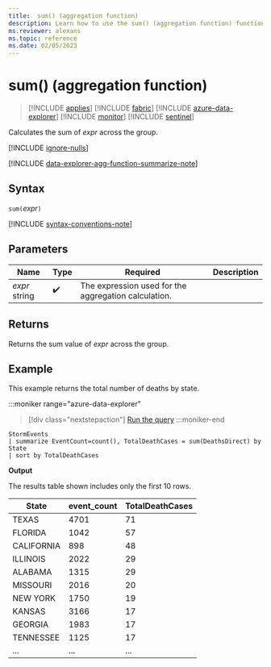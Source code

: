 ```yaml
---
title:  sum() (aggregation function)
description: Learn how to use the sum() (aggregation function) function to calculate the sum of an expression across the group.
ms.reviewer: alexans
ms.topic: reference
ms.date: 02/05/2023
---
```

# sum() (aggregation function)

> [!INCLUDE [applies](../includes/applies-to-version/applies.md)] [!INCLUDE [fabric](../includes/applies-to-version/fabric.md)] [!INCLUDE [azure-data-explorer](../includes/applies-to-version/azure-data-explorer.md)] [!INCLUDE [monitor](../includes/applies-to-version/monitor.md)] [!INCLUDE [sentinel](../includes/applies-to-version/sentinel.md)]

Calculates the sum of *expr* across the group.

[!INCLUDE [ignore-nulls](../includes/ignore-nulls.md)]

[!INCLUDE [data-explorer-agg-function-summarize-note](../includes/agg-function-summarize-note.md)]

## Syntax

`sum(`*expr*`)`

[!INCLUDE [syntax-conventions-note](../includes/syntax-conventions-note.md)]

## Parameters

| Name | Type | Required | Description |
|--|--|--|--|
| *expr*  string |  :heavy_check_mark: | The expression used for the aggregation calculation. |

## Returns

Returns the sum value of *expr* across the group.

## Example

This example returns the total number of deaths by state.

:::moniker range="azure-data-explorer"
> [!div class="nextstepaction"]
> <a href="https://dataexplorer.azure.com/clusters/help/databases/Samples?query=H4sIAAAAAAAAAwsuyS/KdS1LzSspVuCqUSguzc1NLMqsSlUAiznnl+aV2CaDSA1NHYWQ/JLEHJfUxJIM58Ti1GIFW5B6DbBAsUtmUWpyiaZCUqVCcEliSSrYtPyiEpAAmj4A7Xtp83QAAAA=" target="_blank">Run the query</a>
:::moniker-end

```kusto
StormEvents 
| summarize EventCount=count(), TotalDeathCases = sum(DeathsDirect) by State 
| sort by TotalDeathCases
```

**Output**

The results table shown includes only the first 10 rows.

| State                | event_count | TotalDeathCases |
| -------------------- | ----------- | --------------- |
| TEXAS                | 4701        | 71              |
| FLORIDA              | 1042        | 57              |
| CALIFORNIA           | 898         | 48              |
| ILLINOIS             | 2022        | 29              |
| ALABAMA              | 1315        | 29              |
| MISSOURI             | 2016        | 20              |
| NEW YORK             | 1750        | 19              |
| KANSAS               | 3166        | 17              |
| GEORGIA              | 1983        | 17              |
| TENNESSEE            | 1125        | 17              |
| ...   | ... | ... |
